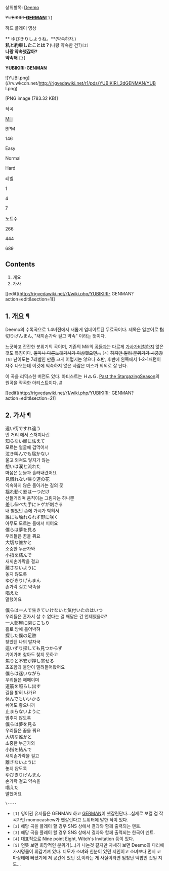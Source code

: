 상위항목: [Deemo](Deemo.md)

<del>YUBIKIRI-**[GERMAN](%EB%8F%85%EC%9D%BC%EC%9D%B8.md)**</del>`[1]`

  
  

하드 플레이 영상

  

** ゆびきりしようね。**(약속하자.)  
**私と約束したことは？**(나랑 약속한 건?)`[2]`  
**나랑 약속했잖아?**   
**약속해** `[3]`

  

**YUBIKIRI-GENMAN**

![YUBI.png](//rv.wkcdn.net/http://rigvedawiki.net/r1/pds/YUBIKIRI_2dGENMAN/YUB
I.png)

[PNG image (783.32 KB)]

작곡

[Mili](Mili.md)

BPM

146

Easy

Normal

Hard

레벨

1

4

7

노트수

266

444

689

  

## Contents

    

1. 개요 
2. 가사 

[[edit](http://rigvedawiki.net/r1/wiki.php/YUBIKIRI-
GENMAN?action=edit&section=1)]

## 1. 개요 ¶

Deemo의 수록곡으로 1.4버전에서 새롭게 업데이트된 무료곡이다. 제목은 일본어로 指切りげんまん, "새끼손가락 걸고 약속" 이라는 뜻이다.

  

느긋하고 잔잔한 분위기의 곡이며, 기존의 Mili의 [곡](Nine%20point%20eight.md)[들](Utopiosphere.md)[과](Witch%27s%20Invitation.md)는 다르게 [가사가비참하지](%EA%B0%80%EC%82%AC%EA%B0%80%20%EC%8B%9C%EA%B6%81%EC%B0%BD.md) 않은 것도
특징이다. <del>얼마나 다른노래가사가 이상했으면...</del> `[4]` <del>하지만 일러 분위기가 시궁창</del>`[5]`
난이도는 7레벨인 만큼 크게 어렵지는 않으나 초반, 후반에 왼쪽에서 1-2-1패턴이 자주 나오는데 이것에 익숙하지 않은 사람은 미스가 의외로
잘 난다.

  

이 곡을 리믹스한 버전도 있다. 아티스트는 Ｈ△Ｇ. [Past the StargazingSeason](Past%20the%20Stargazing%20Season.md)의 원곡을 작곡한 아티스트이다.
[#](http://www.youtube.com/watch?v=pnBqpNiqJKI)

  

[[edit](http://rigvedawiki.net/r1/wiki.php/YUBIKIRI-
GENMAN?action=edit&section=2)]

## 2. 가사 ¶

遠い街ですれ違う  
먼 거리 에서 스쳐지나간  
知らない顔に怯えて  
모르는 얼굴에 겁먹어서  
泣き叫んでも届かない  
울고 외쳐도 닿지가 않는  
想いは涙と流れた  
마음은 눈물과 흘러내렸어요  
見慣れない帰り道の花  
익숙하지 않은 돌아가는 길의 꽃  
揺れ動く影は一つだけ  
산들거리며 움직이는 그림자는 하나뿐  
差し伸べた手にトゲが刺さる  
내 뻗었던 손에 가시가 박혀서  
誰にも触れられず野に咲く  
아무도 모르는 들에서 피어요  
僕らは夢を見る  
우리들은 꿈을 꿔요  
大切な誰かと  
소중한 누군가와  
小指を結んで  
새끼손가락을 걸고  
離さないように  
놓지 않도록  
ゆびきりげんまん  
손가락 걸고 약속을  
唱えた  
말했어요  

僕らは一人で生きていけないと気付いたのはいつ  
우리들은 혼자서 살 수 없다는 걸 깨달은 건 언제였을까?  
一人部屋に閉じこもり  
홀로 방에 틀어박혀  
探した僕の足跡  
찾았던 나의 발자국  
這いずり探しても見つからず  
기어가며 찾아도 찾지 못하고  
焦りと不安が押し寄せる  
초조함과 불안이 밀려들어왔어요  
僕らは迷いながら  
우리들은 헤매이며  
道筋を照らし出す  
길을 밝혀 나가요  
休んでもいいから  
쉬어도 좋으니까  
止まらないように  
멈추지 않도록  
僕らは夢を見る  
우리들은 꿈을 꿔요  
大切な誰かと  
소중한 누군가와  
小指を結んで  
새끼손가락을 걸고  
離さないように  
놓지 않도록  
ゆびきりげんまん  
손가락 걸고 약속을  
唱えた  
말했어요

`\----`

  * `[1]` 영어권 유저들은 GENMAN 하고 [GERMAN](%EB%8F%85%EC%9D%BC%EC%9D%B8.md)이 헷갈린단다...실제로 보컬 겸 작곡가인 momocashew가 헷갈린다고 트위터에 말한 적이 있다.
  * `[2]` 해당 곡을 플레이 할 경우 SNS 상에서 결과와 함께 출력되는 멘트.
  * `[3]` 해당 곡을 플레이 할 경우 SNS 상에서 결과와 함께 출력되는 한국어 멘트.
  * `[4]` 대표적으로 Nine point Eight, Witch's Invitation 등이 있다.
  * `[5]` 언뜻 보면 희망적인 분위기(...)가 나는것 같지만 자세히 보면 Deemo의 다리에 가시덩쿨이 휘감겨져 있다. 디모가 소녀와 친분이 있던 지인이고 소녀보다 먼저 코마상태에 빠졌기에 저 공간에 있던 것,이라는 게 사실이라면 엄청난 떡밥인 것일 지도...

